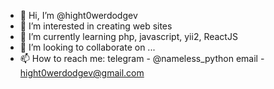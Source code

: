 - 👋 Hi, I’m @hight0werdodgev
- 👀 I’m interested in creating web sites
- 🌱 I’m currently learning php, javascript, yii2, ReactJS
- 💞️ I’m looking to collaborate on ...
- 📫 How to reach me:
telegram - @nameless_python
email - hight0werdodgev@gmail.com

<!---
hight0werdodgev/hight0werdodgev is a ✨ special ✨ repository because its `README.md` (this file) appears on your GitHub profile.
You can click the Preview link to take a look at your changes.
--->
